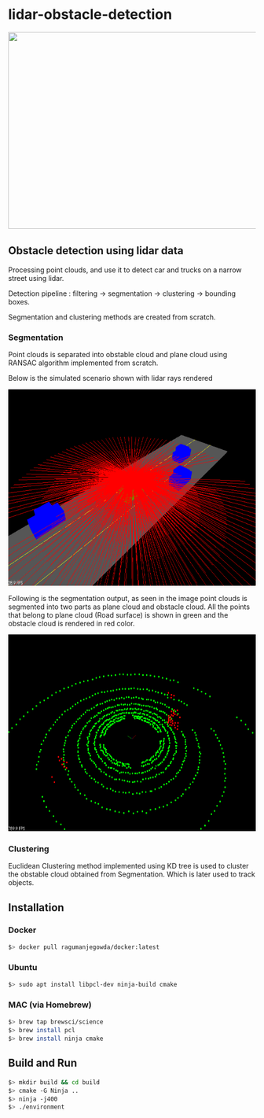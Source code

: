 # lidar-obstacle-detection

<img src="media/ObstacleDetectionFPS.gif" width="700" height="400" />

## Obstacle detection using lidar data

Processing point clouds, and use it to detect car and trucks on a narrow street using lidar.

Detection pipeline : filtering -> segmentation -> clustering -> bounding boxes.

Segmentation and clustering methods are created from scratch.

### Segmentation

Point clouds is separated into obstable cloud and plane cloud using RANSAC algorithm implemented
from scratch.

Below is the simulated scenario shown with lidar rays rendered

<img src="media/scenarioWithLidarRays.png" width="700" height="400" />

Following is the segmentation output, as seen in the image point clouds is segmented into
two parts as plane cloud and obstacle cloud. All the points that belong to plane cloud
(Road surface) is shown in green and the obstacle cloud is rendered in red color.

<img src="media/segmentation.png" width="700" height="400" />

### Clustering

Euclidean Clustering method implemented using KD tree is used to cluster the obstable cloud
obtained from Segmentation. Which is later used to track objects. 

## Installation

### Docker

```bash
$> docker pull ragumanjegowda/docker:latest
```

### Ubuntu 

```bash
$> sudo apt install libpcl-dev ninja-build cmake
```

### MAC (via Homebrew)

```bash
$> brew tap brewsci/science
$> brew install pcl
$> brew install ninja cmake
```


## Build and Run

```bash
$> mkdir build && cd build
$> cmake -G Ninja ..
$> ninja -j400
$> ./environment
```